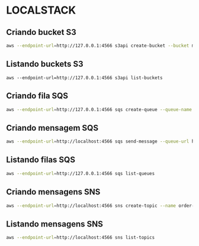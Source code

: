 # LOCALSTACK

## Criando bucket S3
```sh
aws --endpoint-url=http://127.0.0.1:4566 s3api create-bucket --bucket mybucket 
```

## Listando buckets S3
```
aws --endpoint-url=http://127.0.0.1:4566 s3api list-buckets
```

## Criando fila SQS
```sh
aws --endpoint-url=http://127.0.0.1:4566 sqs create-queue --queue-name sample-queue --region eu-central-1 --profile default --output table | cat
```
## Criando mensagem SQS
```sh
aws --endpoint-url=http://localhost:4566 sqs send-message --queue-url http://localhost:4567/sample-queue --message-body 'example'
```

## Listando filas SQS
```sh
aws --endpoint-url=http://127.0.0.1:4566 sqs list-queues
```

## Criando mensagens SNS
```sh
aws --endpoint-url=http://localhost:4566 sns create-topic --name order-creation-events --region eu-central-1 --profile default --output table | cat
```

## Listando mensagens SNS
```sh
aws --endpoint-url=http://localhost:4566 sns list-topics
```
